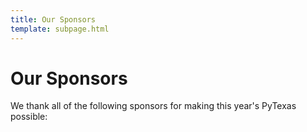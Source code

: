 ```yaml
---
title: Our Sponsors
template: subpage.html
---
```


# Our Sponsors
We thank all of the following sponsors for making this year's PyTexas possible:

<br>
<div class="container">
<!--
  <h2>Keystone</h2>
    <div class="row mb-4">
      <div class="col-12 text-center">
        
      </div>
    </div>
  <h3>Diamond</h3>
    <div class="row mb-4">
      
    </div>
  <h3>T-Shirt Sponsor</h3>
    <div class="row mb-4">
    </div>
  <h3>Video Sponsor</h3>
    <div class="row mb-4">
    </div>
  <h3>Afterparty Sponsor</h3>
    <div class="row mb-4">
    </div>
  <h4>Gold</h4>
    <div class="row mb-4">
      <div class="col-6 offset-3 text-center">
      </div>
    </div>
  <h5>Silver & Bronze</h5>
    <div class="row mb-4">
    </div>
</div>

-->
 
Check back later to see our 2022 sponsors.
